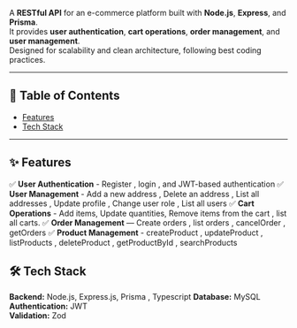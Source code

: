 A **RESTful API** for an e-commerce platform built with **Node.js**, **Express**, and **Prisma**.  
It provides **user authentication**, **cart operations**, **order management**, and **user management**.  
Designed for scalability and clean architecture, following best coding practices.

---

## 📌 Table of Contents
- [Features](#-features)
- [Tech Stack](#-tech-stack)


---

## ✨ Features

✅ **User Authentication** - Register , login , and JWT-based authentication
✅ **User Management** - Add a new address , Delete an address , List all addresses ,  Update profile , Change user role , List all users
✅ **Cart Operations** - Add items, Update quantities, Remove items from the cart , list all carts.
✅ **Order Management** — Create orders , list orders , cancelOrder  , getOrders 
✅ **Product Management** - createProduct , updateProduct  , listProducts , deleteProduct , getProductById , searchProducts
 
## 🛠 Tech Stack

**Backend:** Node.js, Express.js, Prisma , Typescript
**Database:** MySQL  
**Authentication:** JWT  
**Validation:** Zod  
